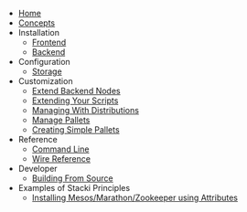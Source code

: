 * [Home](Home)
* [Concepts](Concepts)
* Installation
  * [Frontend](Frontend-Installation)
  * [Backend](Backend-Installation)
* Configuration
  * [Storage](Storage-Configuration)
* Customization
  * [Extend Backend Nodes](Extend-Backend-Nodes)
  * [Extending Your Scripts](Extend-Your-Scripts)
  * [Managing With Distributions](Manage-Distributions) 
  * [Manage Pallets](Manage-Pallets)
  * [Creating Simple Pallets](Creating-Pallets)
* Reference
  * [Command Line](Command-Line-Reference) 
  * [Wire Reference](Wire-Reference)
* Developer
  * [Building From Source](Building-From-Source)
* Examples of Stacki Principles
  * [Installing Mesos/Marathon/Zookeeper using Attributes](Mesos-Marathon-Zookeeper)
  
